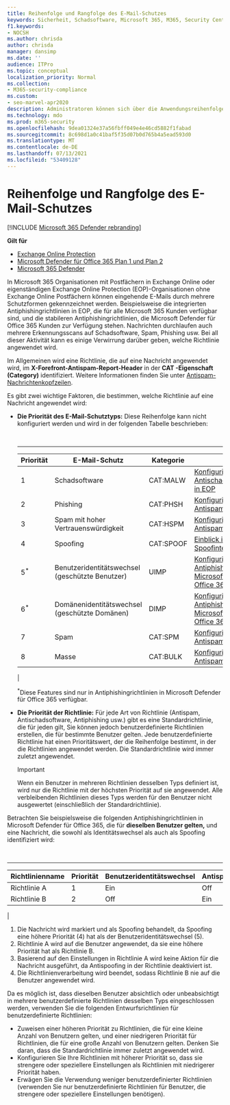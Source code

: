 ```yaml
---
title: Reihenfolge und Rangfolge des E-Mail-Schutzes
keywords: Sicherheit, Schadsoftware, Microsoft 365, M365, Security Center, Microsoft 365 Defender Portal, Microsoft Defender für Endpunkt, Microsoft Defender für Office 365, Microsoft Defender for Identity
f1.keywords:
- NOCSH
ms.author: chrisda
author: chrisda
manager: dansimp
ms.date: ''
audience: ITPro
ms.topic: conceptual
localization_priority: Normal
ms.collection:
- M365-security-compliance
ms.custom:
- seo-marvel-apr2020
description: Administratoren können sich über die Anwendungsreihenfolge von Schutzmaßnahmen in Exchange Online Protection (EOP) informieren und erfahren, wie der Prioritätswert in Schutzrichtlinien bestimmt, welche Richtlinie angewendet wird.
ms.technology: mdo
ms.prod: m365-security
ms.openlocfilehash: 9dea01324e37a56fbff049e4e46cd5882f1fabad
ms.sourcegitcommit: 8c698d1a0c41baf5f35d07b0d765b4a5ead593d0
ms.translationtype: MT
ms.contentlocale: de-DE
ms.lasthandoff: 07/13/2021
ms.locfileid: "53409128"
---
```

# <a name="order-and-precedence-of-email-protection"></a>Reihenfolge und Rangfolge des E-Mail-Schutzes

[!INCLUDE [Microsoft 365 Defender rebranding](../includes/microsoft-defender-for-office.md)]

**Gilt für**
- [Exchange Online Protection](exchange-online-protection-overview.md)
- [Microsoft Defender für Office 365 Plan 1 und Plan 2](defender-for-office-365.md)
- [Microsoft 365 Defender](../defender/microsoft-365-defender.md)

In Microsoft 365 Organisationen mit Postfächern in Exchange Online oder eigenständigen Exchange Online Protection (EOP)-Organisationen ohne Exchange Online Postfächern können eingehende E-Mails durch mehrere Schutzformen gekennzeichnet werden. Beispielsweise die integrierten Antiphishingrichtlinien in EOP, die für alle Microsoft 365 Kunden verfügbar sind, und die stabileren Antiphishingrichtlinien, die Microsoft Defender für Office 365 Kunden zur Verfügung stehen. Nachrichten durchlaufen auch mehrere Erkennungsscans auf Schadsoftware, Spam, Phishing usw. Bei all dieser Aktivität kann es einige Verwirrung darüber geben, welche Richtlinie angewendet wird.

Im Allgemeinen wird eine Richtlinie, die auf eine Nachricht angewendet wird, im **X-Forefront-Antispam-Report-Header** in der **CAT -Eigenschaft (Category)** identifiziert. Weitere Informationen finden Sie unter [Antispam-Nachrichtenkopfzeilen](anti-spam-message-headers.md).

Es gibt zwei wichtige Faktoren, die bestimmen, welche Richtlinie auf eine Nachricht angewendet wird:

- **Die Priorität des E-Mail-Schutztyps:** Diese Reihenfolge kann nicht konfiguriert werden und wird in der folgenden Tabelle beschrieben:

  <br>

  ****

  |Priorität|E-Mail-Schutz|Kategorie|Verwalten|
  |---|---|---|---|
  |1|Schadsoftware|CAT:MALW|[Konfigurieren von Antischadsoftwarerichtlinien in EOP](configure-anti-malware-policies.md)|
  |2|Phishing|CAT:PHSH|[Konfigurieren von Antispamrichtlinien in EOP](configure-your-spam-filter-policies.md)|
  |3|Spam mit hoher Vertrauenswürdigkeit|CAT:HSPM|[Konfigurieren von Antispamrichtlinien in EOP](configure-your-spam-filter-policies.md)|
  |4 |Spoofing|CAT:SPOOF|[Einblick in die Spoofintelligenz in EOP](learn-about-spoof-intelligence.md)|
  |5<sup>\*</sup>|Benutzeridentitätswechsel (geschützte Benutzer)|UIMP|[Konfigurieren von Antiphishingrichtlinien in Microsoft Defender für Office 365](configure-mdo-anti-phishing-policies.md)|
  |6<sup>\*</sup>|Domänenidentitätswechsel (geschützte Domänen)|DIMP|[Konfigurieren von Antiphishingrichtlinien in Microsoft Defender für Office 365](configure-mdo-anti-phishing-policies.md)|
  |7 |Spam|CAT:SPM|[Konfigurieren von Antispamrichtlinien in EOP](configure-your-spam-filter-policies.md)|
  |8 |Masse|CAT:BULK|[Konfigurieren von Antispamrichtlinien in EOP](configure-your-spam-filter-policies.md)|
  |

  <sup>\*</sup>Diese Features sind nur in Antiphishingrichtlinien in Microsoft Defender für Office 365 verfügbar.

- **Die Priorität der Richtlinie:** Für jede Art von Richtlinie (Antispam, Antischadsoftware, Antiphishing usw.) gibt es eine Standardrichtlinie, die für jeden gilt, Sie können jedoch benutzerdefinierte Richtlinien erstellen, die für bestimmte Benutzer gelten. Jede benutzerdefinierte Richtlinie hat einen Prioritätswert, der die Reihenfolge bestimmt, in der die Richtlinien angewendet werden. Die Standardrichtlinie wird immer zuletzt angewendet.

  > [!IMPORTANT]
  > Wenn ein Benutzer in mehreren Richtlinien desselben Typs definiert ist, wird nur die Richtlinie mit der höchsten Priorität auf sie angewendet. Alle verbleibenden Richtlinien dieses Typs werden für den Benutzer nicht ausgewertet (einschließlich der Standardrichtlinie).

Betrachten Sie beispielsweise die folgenden Antiphishingrichtlinien in Microsoft Defender für Office 365, die für **dieselben Benutzer gelten,** und eine Nachricht, die sowohl als Identitätswechsel als auch als Spoofing identifiziert wird:

<br>

****

|Richtlinienname|Priorität|Benutzeridentitätswechsel|Antispoofing|
|---|---|---|---|
|Richtlinie A|1|Ein|Off|
|Richtlinie B|2|Off|Ein|
|

1. Die Nachricht wird markiert und als Spoofing behandelt, da Spoofing eine höhere Priorität (4) hat als der Benutzeridentitätswechsel (5).
2. Richtlinie A wird auf die Benutzer angewendet, da sie eine höhere Priorität hat als Richtlinie B.
3. Basierend auf den Einstellungen in Richtlinie A wird keine Aktion für die Nachricht ausgeführt, da Antispoofing in der Richtlinie deaktiviert ist.
4. Die Richtlinienverarbeitung wird beendet, sodass Richtlinie B nie auf die Benutzer angewendet wird.

Da es möglich ist, dass dieselben Benutzer absichtlich oder unbeabsichtigt in mehrere benutzerdefinierte Richtlinien desselben Typs eingeschlossen werden, verwenden Sie die folgenden Entwurfsrichtlinien für benutzerdefinierte Richtlinien:

- Zuweisen einer höheren Priorität zu Richtlinien, die für eine kleine Anzahl von Benutzern gelten, und einer niedrigeren Priorität für Richtlinien, die für eine große Anzahl von Benutzern gelten. Denken Sie daran, dass die Standardrichtlinie immer zuletzt angewendet wird.
- Konfigurieren Sie Ihre Richtlinien mit höherer Priorität so, dass sie strengere oder speziellere Einstellungen als Richtlinien mit niedrigerer Priorität haben.
- Erwägen Sie die Verwendung weniger benutzerdefinierter Richtlinien (verwenden Sie nur benutzerdefinierte Richtlinien für Benutzer, die strengere oder speziellere Einstellungen benötigen).
